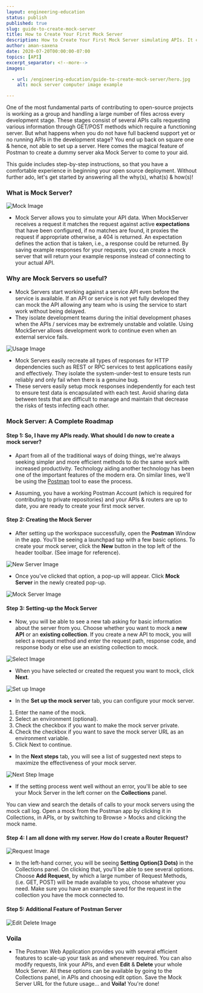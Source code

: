 ```yaml
---
layout: engineering-education
status: publish
published: true
slug: guide-to-create-mock-server
title: How to Create Your First Mock Server
description: How to Create Your First Mock Server simulating APIs. It consists of all the extensive details, step-by-step instructions with images and resources links to help in the beginning of your open source deployment.
author: aman-saxena
date: 2020-07-20T00:00:00-07:00
topics: [API]
excerpt_separator: <!--more-->
images:

  - url: /engineering-education/guide-to-create-mock-server/hero.jpg
    alt: mock server computer image example

---
```

One of the most fundamental parts of contributing to open-source projects is working as a group and handling a large number of files across every development stage. These stages consist of several APIs calls requesting various information through GET/POST methods which require a functioning server. But what happens when you do not have full backend support yet or no running APIs in the development stage? You end up back on square one & hence, not able to set up a server. Here comes the magical feature of Postman to create a dummy server aka Mock Server to come to your aid.
<!--more-->

This guide includes step-by-step instructions, so that you have a comfortable experience in beginning your open source deployment. Without further ado, let's get started by answering all the why(s), what(s) & how(s)!

### What is Mock Server?

![Mock Image](/engineering-education/guide-to-create-mock-server/image00.png)

 - Mock Server allows you to simulate your API data. When MockServer receives a request it matches the request against active **expectations** that have been configured, if no matches are found, it proxies the request if appropriate otherwise, a 404 is returned. An expectation defines the action that is taken, i.e., a response could be returned. By saving example responses for your requests, you can create a mock server that will return your example response instead of connecting to your actual API.

###  Why are Mock Servers so useful?
- Mock Servers start working against a service API even before the service is available. If an API or service is not yet fully developed they can mock the API allowing any team who is using the service to start work without being delayed.
- They isolate development teams during the initial development phases when the APIs / services may be extremely unstable and volatile. Using MockServer allows development work to continue even when an external service fails.

![Usage Image](/engineering-education/guide-to-create-mock-server/image01.png)

- Mock Servers easily recreate all types of responses for HTTP dependencies such as REST or RPC services to test applications easily and effectively. They isolate the system-under-test to ensure tests run reliably and only fail when there is a genuine bug.
- These servers easily setup mock responses independently for each test to ensure test data is encapsulated with each test. Avoid sharing data between tests that are difficult to manage and maintain that decrease the risks of tests infecting each other.

### Mock Server: A Complete Roadmap

#### Step 1: So, I have my APIs ready. What should I do now to create a mock server?
 - Apart from all of the traditional ways of doing things, we're always seeking simpler and more efficient methods to do the same work with increased productivity. Technology aiding another technology has been one of the important features of the modern era. On similar lines, we'll be using the [Postman](https://www.postman.com/downloads/) tool to ease the process.

 - Assuming, you have a working Postman Account (which is required for contributing to private repositories) and your APIs & routers are up to date, you are ready to create your first mock server.

#### Step 2: Creating the Mock Server
- After setting up the workspace successfully, open the **Postman** Window in the app. You'll be seeing a launchpad tap with a few basic options. To create your mock server, click the **New** button in the top left of the header toolbar. (See image for reference).

![New Server Image](/engineering-education/guide-to-create-mock-server/image1.png)

- Once you've clicked that option, a pop-up will appear. Click **Mock Server** in the newly created pop-up.

![Mock Server Image](/engineering-education/guide-to-create-mock-server/image2.png)

#### Step 3: Setting-up the Mock Server
- Now, you will be able to see a new tab asking for basic information about the server from you. Choose whether you want to mock a **new API** or an **existing collection**. If you create a new API to mock, you will select a request method and enter the request path, response code, and response body or else use an existing collection to mock.

![Select Image](/engineering-education/guide-to-create-mock-server/image3.png)

- When you have selected or created the request you want to mock, click **Next**.

![Set up Image](/engineering-education/guide-to-create-mock-server/image4.png)

- In the **Set up the mock server** tab, you can configure your mock server.
1. Enter the name of the mock.
2. Select an environment (optional).
3. Check the checkbox if you want to make the mock server private.
4. Check the checkbox if you want to save the mock server URL as an environment variable.
5. Click Next to continue.

- In the **Next steps** tab, you will see a list of suggested next steps to maximize the effectiveness of your mock server.

![Next Step Image](/engineering-education/guide-to-create-mock-server/image5.png)

- If the setting process went well without an error, you'll be able to see your Mock Server in the left corner on the **Collections** panel.

You can view and search the details of calls to your mock servers using the mock call log. Open a mock from the Postman app by clicking it in Collections, in APIs, or by switching to Browse > Mocks and clicking the mock name.

#### Step 4: I am all done with my server. How do I create a Router Request?

![Request Image](/engineering-education/guide-to-create-mock-server/image6.png)

- In the left-hand corner, you will be seeing **Setting Option(3 Dots)** in the Collections panel. On clicking that, you'll be able to see several options. Choose **Add Request**, by which a large number of Request Methods, (i.e. GET, POST) will be made available to you, choose whatever you need. Make sure you have an example saved for the request in the collection you have the mock connected to.

#### Step 5: Additional Feature of Postman Server

![Edit Delete Image](/engineering-education/guide-to-create-mock-server/image7.png)

### Voila
- The Postman Web Application provides you with several efficient features to scale-up your task as and whenever required. You can also modify requests, link your APIs, and even **Edit** & **Delete** your whole Mock Server. All these options can be available by going to the Collections panel, in APIs and choosing edit option. Save the Mock Server URL for the future usage… and **Voila!**
You're done!
